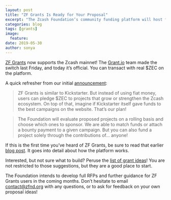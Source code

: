 ```yaml
---
layout: post
title: "ZF Grants Is Ready for Your Proposal"
excerpt: "The Zcash Foundation’s community funding platform will host fundraising campaigns for Zcash ecosystem projects."
categories: blog
tags: [grants]
image:
  feature: 
date: 2019-05-30
author: sonya
---
```


[ZF Grants](http://grants.zfnd.org) now supports the Zcash mainnet! The [Grant.io](https://grant.io/) team made the switch last Friday, and today it’s official. You can transact with real $ZEC on the platform.

A quick refresher from our initial [announcement](https://www.zfnd.org/blog/zf-grants-open-beta/):

> ZF Grants is similar to Kickstarter. But instead of using fiat money, users can pledge $ZEC to projects that grow or strengthen the Zcash ecosystem. On top of that, imagine if Kickstarter itself gave funds to the best campaigns on the website. That’s our plan!

> The Foundation will evaluate proposed projects on a rolling basis and choose which ones to sponsor. We are able to match funds or attach a bounty payment to a given campaign. But you can also fund a project solely through the contributions of… anyone!

If this is the first time you’ve heard of ZF Grants, be sure to read that earlier [blog post](https://www.zfnd.org/blog/zf-grants-open-beta/). It goes into detail about how the platform works.

Interested, but not sure what to build? Peruse the [list of grant ideas](https://www.zfnd.org/grants/#ideas)! You are not restricted to those suggestions, but they are a good place to start.

The Foundation intends to develop full RFPs and further guidance for ZF Grants users in the coming months. Don’t hesitate to email contact@zfnd.org with any questions, or to ask for feedback on your own proposal ideas!
